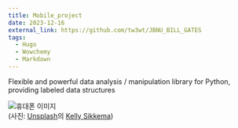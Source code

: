 ```yaml
---
title: Mobile_project
date: 2023-12-16
external_link: https://github.com/tw3wt/JBNU_BILL_GATES
tags:
  - Hugo
  - Wowchemy
  - Markdown
---
```


Flexible and powerful data analysis / manipulation library for Python, providing labeled data structures

![휴대폰 이미지](https://images.unsplash.com/photo-1593642634367-d91a135587b5?utm_source=unsplash&utm_medium=referral&utm_content=creditCopyText)  
(사진: [Unsplash](https://unsplash.com/ko/%EC%82%AC%EC%A7%84/%EB%85%B9%EC%83%89-%EC%95%84%EC%9D%B4%EC%BD%98%EC%9D%B4-%EC%9E%88%EB%8A%94-%ED%9C%B4%EB%8C%80%ED%8F%B0-hkXmZ_jQP4k?utm_content=creditCopyText&utm_medium=referral&utm_source=unsplash)의 [Kelly Sikkema](https://unsplash.com/ko/@kellysikkema?utm_content=creditCopyText&utm_medium=referral&utm_source=unsplash))

<!--more-->
